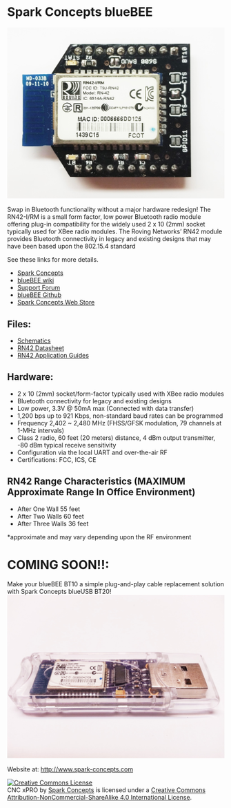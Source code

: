 Spark Concepts blueBEE
===================
![BT10 Board](https://github.com/Spark-Concepts/blueBEE/blob/master/wiki/BT-100.jpg?raw=true)

Swap in Bluetooth functionality without a major hardware redesign! The RN42-I/RM is a small form factor, low power Bluetooth radio module offering plug-in compatibility for the widely used 2 x 10 (2mm) socket typically used for XBee radio modules. 
The Roving Networks’ RN42 module provides Bluetooth connectivity in legacy and existing designs that may have been based upon the 802.15.4 standard

See these links for more details.

* [Spark Concepts](https://www.spark-concepts.com/)
* [blueBEE wiki](https://github.com/Spark-Concepts/blueBEE/wiki)
* [Support Forum](http://www.spark-concepts.com/forums/)
* [blueBEE Github](https://github.com/Spark-Concepts/blueBEE/)
* [Spark Concepts Web Store](http://www.spark-concepts.com/)

<H2>Files:</H2>

* [Schematics](https://github.com/Spark-Concepts/blueBEE/tree/master/Schematics)
* [RN42 Datasheet](http://ww1.microchip.com/downloads/en/DeviceDoc/rn-42-ds-v2.32r.pdf)
* [RN42 Application Guides](https://github.com/Spark-Concepts/blueBEE/tree/master/Datasheets)

<H2>Hardware:</H2>
<UL>
<LI>2 x 10 (2mm) socket/form-factor typically used with XBee radio modules
<LI>Bluetooth connectivity for legacy and existing designs
<LI>Low power, 3.3V @ 50mA max (Connected with data transfer)
<LI>1,200 bps up to 921 Kbps, non-standard baud rates can be programmed
<LI>Frequency 2,402 ~ 2,480 MHz (FHSS/GFSK modulation, 79 channels at 1-MHz intervals)
<LI>Class 2 radio, 60 feet (20 meters) distance, 4 dBm output transmitter, -80 dBm typical receive sensitivity
<LI>Configuration via the local UART and over-the-air RF
<LI>Certifications: FCC, ICS, CE
</UL>

<H2>RN42 Range Characteristics (MAXIMUM Approximate Range In Office Environment)</H2>
<UL>
<LI>After One Wall 55 feet
<LI>After Two Walls 60 feet
<LI>After Three Walls 36 feet
</UL>
*approximate and may vary depending upon the RF environment

# COMING SOON!!: 
Make your blueBEE BT10 a simple plug-and-play cable replacement solution with Spark Concepts blueUSB BT20!
![BT20](https://raw.githubusercontent.com/Spark-Concepts/blueBEE/master/wiki/20140914_232635.jpg)

Website at: http://www.spark-concepts.com

<a rel="license" href="http://creativecommons.org/licenses/by-nc-sa/4.0/"><img alt="Creative Commons License" style="border-width:0" src="https://i.creativecommons.org/l/by-nc-sa/4.0/88x31.png" /></a><br /><span xmlns:dct="http://purl.org/dc/terms/" property="dct:title">CNC xPRO</span> by <a xmlns:cc="http://creativecommons.org/ns#" href="http://www.spark-concepts.com/" property="cc:attributionName" rel="cc:attributionURL">Spark Concepts</a> is licensed under a <a rel="license" href="http://creativecommons.org/licenses/by-nc-sa/4.0/">Creative Commons Attribution-NonCommercial-ShareAlike 4.0 International License</a>.
